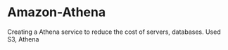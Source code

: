 # Amazon-Athena
Creating a Athena service to reduce the cost of servers, databases. Used S3, Athena
